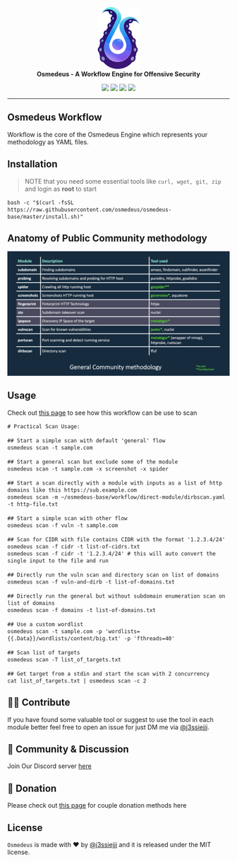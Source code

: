 <p align="center">
  <img alt="Osmedeus" src="https://raw.githubusercontent.com/osmedeus/assets/main/logo-transparent.png" height="140" />
  <br />
  <strong>Osmedeus - A Workflow Engine for Offensive Security</strong>

  <p align="center">
  <a href="https://docs.osmedeus.org/"><img src="https://img.shields.io/badge/Documentation-0078D4?style=for-the-badge&logo=Google-Chrome&logoColor=39ff14&labelColor=black&color=black"></a>
  <a href="https://docs.osmedeus.org/donation/"><img src="https://img.shields.io/badge/Sponsors-0078D4?style=for-the-badge&logo=GitHub-Sponsors&logoColor=39ff14&labelColor=black&color=black"></a>
  <a href="https://twitter.com/OsmedeusEngine"><img src="https://img.shields.io/badge/%40OsmedeusEngine-0078D4?style=for-the-badge&logo=Twitter&logoColor=39ff14&labelColor=black&color=black"></a>
  <a href="https://discord.gg/gy4SWhpaPU"><img src="https://img.shields.io/badge/Discord%20Server-0078D4?style=for-the-badge&logo=Discord&logoColor=39ff14&labelColor=black&color=black"></a>
  </p>
</p>

***

## Osmedeus Workflow

Workflow is the core of the Osmedeus Engine which represents your methodology as YAML files.


## Installation

> NOTE that you need some essential tools like `curl, wget, git, zip` and login as **root** to start

```shell
bash -c "$(curl -fsSL https://raw.githubusercontent.com/osmedeus/osmedeus-base/master/install.sh)"
```

## Anatomy of Public Community methodology

![community-workflow](https://raw.githubusercontent.com/osmedeus/documentation/main/src/static/workflow/community-workflow.png)

## Usage

Check out [this page](https://docs.osmedeus.org/installation/usage#scan-actually-start-a-scan-based-on-predefined-workflow) to see how this workflow can be use to scan

```shell
# Practical Scan Usage:

## Start a simple scan with default 'general' flow
osmedeus scan -t sample.com

## Start a general scan but exclude some of the module
osmedeus scan -t sample.com -x screenshot -x spider

## Start a scan directly with a module with inputs as a list of http domains like this https://sub.example.com
osmedeus scan -m ~/osmedeus-base/workflow/direct-module/dirbscan.yaml -t http-file.txt

## Start a simple scan with other flow
osmedeus scan -f vuln -t sample.com

## Scan for CIDR with file contains CIDR with the format '1.2.3.4/24'
osmedeus scan -f cidr -t list-of-cidrs.txt
osmedeus scan -f cidr -t '1.2.3.4/24' # this will auto convert the single input to the file and run

## Directly run the vuln scan and directory scan on list of domains
osmedeus scan -f vuln-and-dirb -t list-of-domains.txt

## Directly run the general but without subdomain enumeration scan on list of domains
osmedeus scan -f domains -t list-of-domains.txt

## Use a custom wordlist
osmedeus scan -t sample.com -p 'wordlists={{.Data}}/wordlists/content/big.txt' -p 'fthreads=40'

## Scan list of targets
osmedeus scan -T list_of_targets.txt

## Get target from a stdin and start the scan with 2 concurrency
cat list_of_targets.txt | osmedeus scan -c 2

```


## 👨‍💻 Contribute

If you have found some valuable tool or suggest to use the tool in each module better feel free to open an issue for just DM me via [@j3ssiejjj](https://twitter.com/j3ssiejjj).


## 💬 Community & Discussion

Join Our Discord server [here](https://discord.gg/gy4SWhpaPU)

## 💎 Donation

Please check out [this page](https://docs.osmedeus.org/donation/) for couple donation methods here

## License

`Osmedeus` is made with ♥ by [@j3ssiejjj](https://twitter.com/j3ssiejjj) and it is released under the MIT license.

